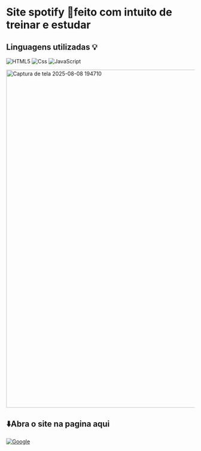 <h1>Site spotify 🎵feito com intuito de treinar e estudar </h1>
<h2>Linguagens utilizadas 💡</h2>

![HTML5](https://img.shields.io/badge/html5-%23E34F26.svg?style=for-the-badge&logo=html5&logoColor=white)
![Css](https://img.shields.io/badge/CSS-663399.svg?style=for-the-badge&logo=CSS&logoColor=white)
![JavaScript](https://img.shields.io/badge/javascript-%23323330.svg?style=for-the-badge&logo=javascript&logoColor=%23F7DF1E)


<img width="1896" height="904" alt="Captura de tela 2025-08-08 194710" src="https://github.com/user-attachments/assets/a0763858-16a7-425b-a026-c5e666b98bfc" />

<h2>⬇️Abra o site na pagina aqui </h2> 
  
<a href=https://spotyfy-sand.vercel.app/>![Google](https://img.shields.io/badge/google-4285F4?style=for-the-badge&logo=google&logoColor=white)</a>
